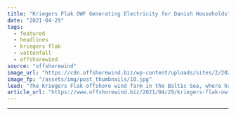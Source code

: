 ```yaml
---
title: "Kriegers Flak OWF Generating Electricity for Danish Households"
date: "2021-04-29"
tags: 
  - featured
  - headlines
  - kriegers flak
  - vattenfall
  - offshorewind
source: "offshorewind"
image_url: "https://cdn.offshorewind.biz/wp-content/uploads/sites/2/2021/04/29104502/Jan-De-Nul_Kriegers-Flak.jpg"
image_fp: "/assets/img/post_thumbnails/10.jpg"
lead: "The Kriegers Flak offshore wind farm in the Baltic Sea, where half of the"
article_url: "https://www.offshorewind.biz/2021/04/29/kriegers-flak-owf-generating-electricity-for-danish-households/"
---
```


---
